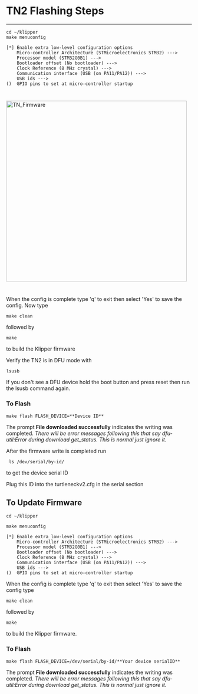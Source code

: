 # TN2 Flashing Steps
--------------------------------
```
cd ~/klipper
make menuconfig
```
```
[*] Enable extra low-level configuration options
    Micro-controller Architecture (STMicroelectronics STM32) --->
    Processor model (STM32G0B1) --->
    Bootloader offset (No bootloader) --->
    Clock Reference (8 MHz crystal) --->
    Communication interface (USB (on PA11/PA12)) --->
    USB ids --->
()  GPIO pins to set at micro-controller startup
```
#
<img width="490" alt="TN_Firmware" src="https://github.com/user-attachments/assets/060938bf-8d48-4d00-af47-611a78ab9f4a">


# 
When the config is complete type 'q' to exit then select 'Yes' to save the config.
Now type 
```
make clean
```
followed by 
```
make
```
to build the Klipper firmware


Verify the TN2 is in DFU mode with 
```
lsusb
```
If you don't see a DFU device hold the boot button and press reset then run the lsusb command again.


### To Flash 
```
make flash FLASH_DEVICE=**Device ID**
```
The prompt **File downloaded successfully** indicates the writing was completed. *There will be error messages following this that say dfu-util:Error during download get_status. This is normal just ignore it.*

After the firmware write is completed run
```
 ls /dev/serial/by-id/
```
to get the device serial ID

Plug this ID into the turtleneckv2.cfg in the serial section




## To Update Firmware
```
cd ~/klipper
```
```
make menuconfig
```
```
[*] Enable extra low-level configuration options
    Micro-controller Architecture (STMicroelectronics STM32) --->
    Processor model (STM32G0B1) --->
    Bootloader offset (No bootloader) --->
    Clock Reference (8 MHz crystal) --->
    Communication interface (USB (on PA11/PA12)) --->
    USB ids --->
()  GPIO pins to set at micro-controller startup
```
When the config is complete type 'q' to exit then select 'Yes' to save the config
type 
```
make clean
```
followed by 
```
make
```
to build the Klipper firmware.

### To Flash
```
make flash FLASH_DEVICE=/dev/serial/by-id/**Your device serialID**
```
The prompt **File downloaded successfully** indicates the writing was completed. *There will be error messages following this that say dfu-util:Error during download get_status. This is normal just ignore it.*
